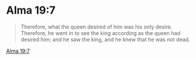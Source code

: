 # Alma 19:7

> Therefore, what the queen desired of him was his only desire. Therefore, he went in to see the king according as the queen had desired him; and he saw the king, and he knew that he was not dead.

[Alma 19:7](https://www.churchofjesuschrist.org/study/scriptures/bofm/alma/19?lang=eng&id=p7#p7)


